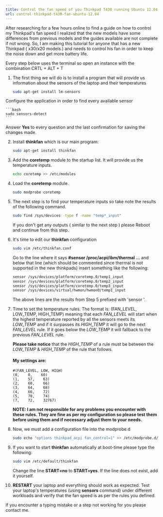 ```yaml
---
title: Control the fan speed of you Thinkpad T430 running Ubuntu 12.04 LTS
url: control-thinkpad-t430-fan-ubuntu-12.04
---
```


After researching for a few hours online to find a guide on how to control my Thinkpad's fan speed I realized that the new models have some differences from previous models and the guides available are not complete if not wrong. So, I am making this tutorial for anyone that has a new Thinkpad ( x30/x20 models ) and needs to control his fan in order to keep the noise down and get more battery life.

Every step below uses the terminal so open an instance with the combination CRTL + ALT + T

1. The first thing we will do is to install a program that will provide us information about the sensors of the laptop and their temperatures

    ```bash
    sudo apt-get install lm-sensors
    ```
Configure the application in order to find every available sensor

    ```bash
    sudo sensors-detect
    ```
Answer **Yes** to every question and the last confirmation for saving the changes made.

2. Install **thinkfan** which is our main program:

    ```bash
    sudo apt-get install thinkfan
    ```

3. Add the **coretemp** module to the startup list. It will provide us the temperature inputs.

    ```bash
    echo coretemp >> /etc/modules
    ```

4. Load the **coretemp** module.

    ```bash
    sudo modprobe coretemp
    ```

5. The next step is to find your temperature inputs so take note the results of the following command.

    ```bash
    sudo find /sys/devices -type f -name "temp*_input"
    ```

    If you don't get any outputs ( similar to the next step ) please Reboot and continue from this step.

6. It's time to edit our **thinkfan** configuration

    ```bash
    sudo vim /etc/thinkfan.conf
    ```

    Go to the line where it says **#sensor /proc/acpi/ibm/thermal ...** and below that line (which should be commented since thermal is not supported in the new thinkpads) insert something like the following:

    ```bash
    sensor /sys/devices/platform/coretemp.0/temp1_input
    sensor /sys/devices/platform/coretemp.0/temp2_input
    sensor /sys/devices/platform/coretemp.0/temp3_input
    sensor /sys/devices/virtual/hwmon/hwmon0/temp1_input
    ```
    The above lines are the results from Step 5 prefixed with 'sensor '.

7. Time to set the temperature rules. The format is: (FAN_LEVEL, LOW_TEMP, HIGH_TEMP) meaning that each *FAN_LEVEL* will start when the highest temperature reported by all the sensors meets its *LOW_TEMP* and if it surpasses its *HIGH_TEMP* it will go to the next *FAN_LEVEL* rule. If it goes below the *LOW_TEMP* it will fallback to the previous *FAN_LEVEL* rule.

    **Please take notice** that the *HIGH_TEMP* of a rule must be between the *LOW_TEMP* & *HIGH_TEMP* of the rule that follows.

    #### My settings are:

    ```
    #(FAN_LEVEL, LOW, HIGH)
    (0,    0,    60)
    (1,    57,    63)
    (2,    60,    66)
    (3,    64,    68)
    (4,    66,    72)
    (5,    70,    74)
    (7,    72,    32767)
    ```
    **NOTE: I am not responsible for any problems you encounter with these rules. They are fine as per my configuration so please test them before using them and if necessary adjust them to your needs.**

8. Now, we must add a configuration file into the modprobe.d

    ```bash
    sudo echo "options thinkpad_acpi fan_control=1" >> /etc/modprobe.d/thinkpad.conf
    ```

9. If you want to start **thinkfan** automatically at boot-time please type the following:

    ```bash
    sudo vim /etc/default/thinkfan
    ```

    Change the line **START=no** to **START=yes**. If the line does not exist, add it yourself.

10. **RESTART** your laptop and everything should work as expected. Test your laptop's temperatures (using **sensors** command) under different workloads and verify that the fan speed is as per the rules you defined.

If you encounter a typing mistake or a step not working for you please contact me.
